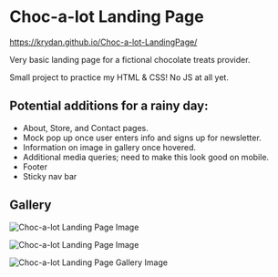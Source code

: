 # Choc-a-lot Landing Page

https://krydan.github.io/Choc-a-lot-LandingPage/

Very basic landing page for a fictional chocolate treats provider.

Small project to practice my HTML & CSS! No JS at all yet.

## Potential additions for a rainy day:
- About, Store, and Contact pages.
- Mock pop up once user enters info and signs up for newsletter.
- Information on image in gallery once hovered.
- Additional media queries; need to make this look good on mobile.
- Footer
- Sticky nav bar

## Gallery
![Choc-a-lot Landing Page Image](Images/Captures/Choc-a-lot_overview.gif)

![Choc-a-lot Landing Page Image](Images/Captures/Choc-a-lot_home.PNG)

![Choc-a-lot Landing Page Gallery Image](Images/Captures/Choc-a-lot_gallery.png)

